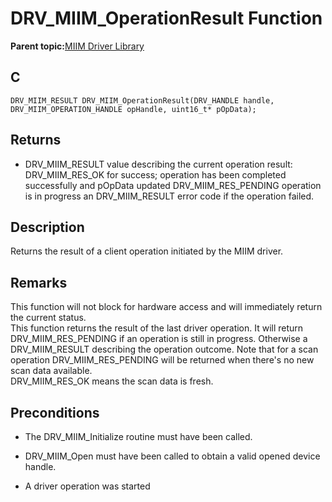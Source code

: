 # DRV\_MIIM\_OperationResult Function

**Parent topic:**[MIIM Driver Library](GUID-A8906C8D-A608-4572-AE74-1E517DD2B0BE.md)

## C

```
DRV_MIIM_RESULT DRV_MIIM_OperationResult(DRV_HANDLE handle, DRV_MIIM_OPERATION_HANDLE opHandle, uint16_t* pOpData); 
```

## Returns

-   DRV\_MIIM\_RESULT value describing the current operation result: DRV\_MIIM\_RES\_OK for success; operation has been completed successfully and pOpData updated DRV\_MIIM\_RES\_PENDING operation is in progress an DRV\_MIIM\_RESULT error code if the operation failed.


## Description

Returns the result of a client operation initiated by the MIIM driver.

## Remarks

This function will not block for hardware access and will immediately return the current status.<br />This function returns the result of the last driver operation. It will return DRV\_MIIM\_RES\_PENDING if an operation is still in progress. Otherwise a DRV\_MIIM\_RESULT describing the operation outcome. Note that for a scan operation DRV\_MIIM\_RES\_PENDING will be returned when there's no new scan data available.<br />DRV\_MIIM\_RES\_OK means the scan data is fresh.

## Preconditions

-   The DRV\_MIIM\_Initialize routine must have been called.

-   DRV\_MIIM\_Open must have been called to obtain a valid opened device handle.

-   A driver operation was started



